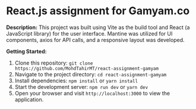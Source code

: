 # React.js assignment for Gamyam.co

**Description:**
This project was built using Vite as the build tool and React (a JavaScript library) for the user interface. Mantine was utilized for UI components, axios for API calls, and a responsive layout was developed.

**Getting Started:**

1. Clone this repository: `git clone https://github.com/MohdTahirMT/react-assignment-gamyam`
2. Navigate to the project directory: `cd react-assignment-gamyam`
3. Install dependencies: `npm install` or `yarn install`
4. Start the development server: `npm run dev` or `yarn dev`
5. Open your browser and visit `http://localhost:3000` to view the application.
